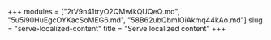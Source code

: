 +++
modules = ["2tV9n41tryO2QMwIkQUQeQ.md", "5u5i90HuEgcOYKacSoMEG6.md", "58B62ubQbmIOiAkmq44kAo.md"]
slug = "serve-localized-content"
title = "Serve localized content"
+++
